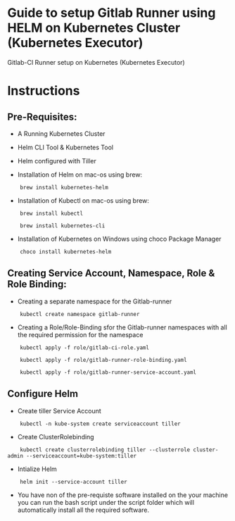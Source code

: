 # Guide to setup Gitlab Runner using HELM on Kubernetes Cluster (Kubernetes Executor)
Gitlab-CI Runner setup on Kubernetes (Kubernetes Executor)


# Instructions

## Pre-Requisites:
- A Running Kubernetes Cluster
- Helm CLI Tool & Kubernetes Tool
- Helm configured with Tiller



- Installation of Helm on mac-os using brew:
```
    brew install kubernetes-helm
```

- Installation of Kubectl on mac-os using brew:
```
    brew install kubectl

    brew install kubernetes-cli
```

- Installation of Kubernetes on Windows using choco Package Manager
```
    choco install kubernetes-helm
```


## Creating Service Account, Namespace, Role & Role Binding:

- Creating a separate namespace for the Gitlab-runner
```
    kubectl create namespace gitlab-runner
```
- Creating a Role/Role-Binding sfor the Gitlab-runner namespaces with all the required permission for the namespace
```
    kubectl apply -f role/gitlab-ci-role.yaml

    kubectl apply -f role/gitlab-runner-role-binding.yaml

    kubectl apply -f role/gitlab-runner-service-account.yaml
```


## Configure Helm

- Create tiller Service Account

```
    kubectl -n kube-system create serviceaccount tiller
```

- Create ClusterRolebinding 
```
    kubectl create clusterrolebinding tiller --clusterrole cluster-admin --serviceaccount=kube-system:tiller
```

- Intialize Helm
```
    helm init --service-account tiller
```


- You have non of the pre-requiste software installed on the your machine you can run the bash script under the script folder which will automatically install all the required software.

